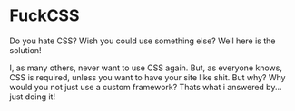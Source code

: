 # FuckCSS
Do you hate CSS? Wish you could use something else? Well here is the solution!

I, as many others, never want to use CSS again. But, as everyone knows, CSS is required, unless you want to have your site like shit.
But why? Why would you not just use a custom framework? Thats what i answered by... just doing it!
